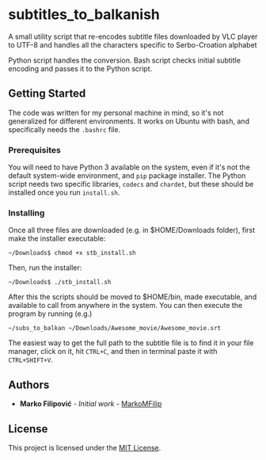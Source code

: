 # subtitles_to_balkanish
A small utility script that re-encodes subtitle files downloaded by VLC player to UTF-8 and handles all the characters specific to Serbo-Croation alphabet

Python script handles the conversion. Bash script checks initial subtitle encoding and passes it to the Python script.


## Getting Started

The code was written for my personal machine in mind, so it's not generalized for different environments. It works on Ubuntu with bash, and specifically needs the `.bashrc` file.

### Prerequisites

You will need to have Python 3 available on the system, even if it's not the default system-wide environment, and `pip` package installer. 
The Python script needs two specific libraries, `codecs` and `chardet`, but these should be installed once you run `install.sh`.

### Installing

Once all three files are downloaded (e.g. in $HOME/Downloads folder), first make the installer executable:

```
~/Downloads$ chmod +x stb_install.sh
```

Then, run the installer:

```
~/Downloads$ ./stb_install.sh
```

After this the scripts should be moved to $HOME/bin, made executable, and available to call from anywhere in the system. You can then execute the program by running (e.g.)

```
~/subs_to_balkan ~/Downloads/Awesome_movie/Awesome_movie.srt
```

The easiest way to get the full path to the subtitle file is to find it in your file manager, click on it, hit `CTRL+C`, and then in terminal paste it with `CTRL+SHIFT+V`.


## Authors

* **Marko Filipović** - *Initial work* - [MarkoMFilip](https://github.com/MarkoMFilip)


## License

This project is licensed under the [MIT License](https://mit-license.org/).
